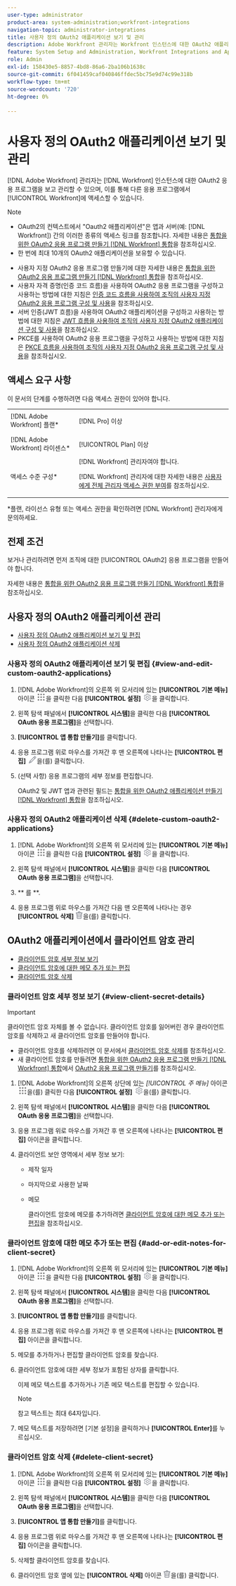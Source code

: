 ```yaml
---
user-type: administrator
product-area: system-administration;workfront-integrations
navigation-topic: administrator-integrations
title: 사용자 정의 OAuth2 애플리케이션 보기 및 관리
description: Adobe Workfront 관리자는 Workfront 인스턴스에 대한 OAuth2 애플리케이션을 보고 관리할 수 있으며, 이를 통해 다른 애플리케이션이 Workfront에 액세스할 수 있습니다.
feature: System Setup and Administration, Workfront Integrations and Apps
role: Admin
exl-id: 158430e5-8857-4bd8-86a6-2ba106b1638c
source-git-commit: 6f041459caf040846ffdec5bc75e9d74c99e318b
workflow-type: tm+mt
source-wordcount: '720'
ht-degree: 0%

---
```


# 사용자 정의 OAuth2 애플리케이션 보기 및 관리

[!DNL Adobe Workfront] 관리자는 [!DNL Workfront] 인스턴스에 대한 OAuth2 응용 프로그램을 보고 관리할 수 있으며, 이를 통해 다른 응용 프로그램에서 [!UICONTROL Workfront]에 액세스할 수 있습니다.

>[!NOTE]
>
>* OAuth2의 컨텍스트에서 &quot;Oauth2 애플리케이션&quot;은 앱과 서버(예: [!DNL Workfront]) 간의 이러한 종류의 액세스 링크를 참조합니다. 자세한 내용은 [통합을 위한 OAuth2 응용 프로그램 만들기 [!DNL Workfront] 통합](../../administration-and-setup/configure-integrations/create-oauth-application.md)을 참조하십시오.
>* 한 번에 최대 10개의 OAuth2 애플리케이션을 보유할 수 있습니다.

* 사용자 지정 OAuth2 응용 프로그램 만들기에 대한 자세한 내용은 [통합을 위한 OAuth2 응용 프로그램 만들기 [!DNL Workfront] 통합](../../administration-and-setup/configure-integrations/create-oauth-application.md)을 참조하십시오.
* 사용자 자격 증명(인증 코드 흐름)을 사용하여 OAuth2 응용 프로그램을 구성하고 사용하는 방법에 대한 지침은 [인증 코드 흐름을 사용하여 조직의 사용자 지정 OAuth2 응용 프로그램 구성 및 사용](../../wf-api/api/oauth-app-code-token-flow.md)을 참조하십시오.
* 서버 인증(JWT 흐름)을 사용하여 OAuth2 애플리케이션을 구성하고 사용하는 방법에 대한 지침은 [JWT 흐름을 사용하여 조직의 사용자 지정 OAuth2 애플리케이션 구성 및 사용](../../wf-api/api/oauth-app-jwt-flow.md)을 참조하십시오.
* PKCE를 사용하여 OAuth2 응용 프로그램을 구성하고 사용하는 방법에 대한 지침은 [PKCE 흐름을 사용하여 조직의 사용자 지정 OAuth2 응용 프로그램 구성 및 사용](../../wf-api/api/oauth-app-pkce-flow.md)을 참조하십시오.

## 액세스 요구 사항

이 문서의 단계를 수행하려면 다음 액세스 권한이 있어야 합니다.

<table style="table-layout:auto"> 
 <col> 
 <col> 
 <tbody> 
  <tr> 
   <td role="rowheader">[!DNL Adobe Workfront] 플랜*</td> 
   <td> <p>[!DNL Pro] 이상</p> </td> 
  </tr> 
  <tr> 
   <td role="rowheader">[!DNL Adobe Workfront] 라이센스*</td> 
   <td> <p>[!UICONTROL Plan] 이상</p> </td> 
  </tr> 
  <tr> 
   <td role="rowheader">액세스 수준 구성*</td> 
   <td> [!DNL Workfront] 관리자여야 합니다. </p>
    <p>[!DNL Workfront] 관리자에 대한 자세한 내용은 <a href="../../administration-and-setup/add-users/configure-and-grant-access/grant-a-user-full-administrative-access.md" class="MCXref xref">사용자에게 전체 관리자 액세스 권한 부여</a>를 참조하십시오.</p>
     </td> 
  </tr> 
 </tbody> 
</table>

&#42;플랜, 라이선스 유형 또는 액세스 권한을 확인하려면 [!DNL Workfront] 관리자에게 문의하세요.

## 전제 조건

보거나 관리하려면 먼저 조직에 대한 [!UICONTROL OAuth2] 응용 프로그램을 만들어야 합니다.

자세한 내용은 [통합을 위한 OAuth2 응용 프로그램 만들기 [!DNL Workfront] 통합](../../administration-and-setup/configure-integrations/create-oauth-application.md)을 참조하십시오.

## 사용자 정의 OAuth2 애플리케이션 관리

* [사용자 정의 OAuth2 애플리케이션 보기 및 편집](#view-and-edit-custom-oauth2-applications)
* [사용자 정의 OAuth2 애플리케이션 삭제](#delete-custom-oauth2-applications)

### 사용자 정의 OAuth2 애플리케이션 보기 및 편집 {#view-and-edit-custom-oauth2-applications}

1. [!DNL Adobe Workfront]의 오른쪽 위 모서리에 있는 **[!UICONTROL 기본 메뉴]** 아이콘 ![](assets/main-menu-icon.png)을 클릭한 다음 **[!UICONTROL 설정]** ![](assets/gear-icon-settings.png)을 클릭합니다.

1. 왼쪽 탐색 패널에서 **[!UICONTROL 시스템]**&#x200B;을 클릭한 다음 **[!UICONTROL OAuth 응용 프로그램]**&#x200B;을 선택합니다.
1. **[!UICONTROL 앱 통합 만들기]**&#x200B;를 클릭합니다.
1. 응용 프로그램 위로 마우스를 가져간 후 맨 오른쪽에 나타나는 **[!UICONTROL 편집]** ![](assets/edit-icon.png)을(를) 클릭합니다.
1. (선택 사항) 응용 프로그램의 세부 정보를 편집합니다.

   OAuth2 및 JWT 앱과 관련된 필드는 [통합을 위한 OAuth2 애플리케이션 만들기 [!DNL Workfront] 통합](../../administration-and-setup/configure-integrations/create-oauth-application.md)을 참조하십시오.

### 사용자 정의 OAuth2 애플리케이션 삭제 {#delete-custom-oauth2-applications}

1. [!DNL Adobe Workfront]의 오른쪽 위 모서리에 있는 **[!UICONTROL 기본 메뉴]** 아이콘 ![](assets/main-menu-icon.png)을 클릭한 다음 **[!UICONTROL 설정]** ![](assets/gear-icon-settings.png)을 클릭합니다.

1. 왼쪽 탐색 패널에서 **[!UICONTROL 시스템]**&#x200B;을 클릭한 다음 **[!UICONTROL OAuth 응용 프로그램]**&#x200B;을 선택합니다.
1. ** 를 **.
1. 응용 프로그램 위로 마우스를 가져간 다음 맨 오른쪽에 나타나는 경우 **[!UICONTROL 삭제]** ![](assets/delete.png)을(를) 클릭합니다.

## OAuth2 애플리케이션에서 클라이언트 암호 관리

* [클라이언트 암호 세부 정보 보기](#view-client-secret-details)
* [클라이언트 암호에 대한 메모 추가 또는 편집](#add-or-edit-notes-for-client-secret)
* [클라이언트 암호 삭제](#delete-client-secret)

### 클라이언트 암호 세부 정보 보기 {#view-client-secret-details}

>[!IMPORTANT]
>
>클라이언트 암호 자체를 볼 수 없습니다. 클라이언트 암호를 잃어버린 경우 클라이언트 암호를 삭제하고 새 클라이언트 암호를 만들어야 합니다.
>
>* 클라이언트 암호를 삭제하려면 이 문서에서 [클라이언트 암호 삭제](#delete-client-secret)를 참조하십시오.
>* 새 클라이언트 암호를 만들려면 [통합을 위한 OAuth2 응용 프로그램 만들기 [!DNL Workfront] 통합](../../administration-and-setup/configure-integrations/create-oauth-application.md)에서 [OAuth2 응용 프로그램 만들기](../../administration-and-setup/configure-integrations/create-oauth-application.md#create)를 참조하십시오.
>



1. [!DNL Adobe Workfront]의 오른쪽 상단에 있는 *[!UICONTROL *주 메뉴]** 아이콘 ![](assets/main-menu-icon.png)을(를) 클릭한 다음 **[!UICONTROL 설정]** ![](assets/gear-icon-settings.png)을(를) 클릭합니다.

1. 왼쪽 탐색 패널에서 **[!UICONTROL 시스템]**&#x200B;을 클릭한 다음 **[!UICONTROL OAuth 응용 프로그램]**&#x200B;을 선택합니다.
1. 응용 프로그램 위로 마우스를 가져간 후 맨 오른쪽에 나타나는 **[!UICONTROL 편집]** 아이콘을 클릭합니다.
1. 클라이언트 보안 영역에서 세부 정보 보기:

   * 제작 일자
   * 마지막으로 사용한 날짜
   * 메모

     클라이언트 암호에 메모를 추가하려면 [클라이언트 암호에 대한 메모 추가 또는 편집](#add-or-edit-notes-for-client-secret)을 참조하십시오.

### 클라이언트 암호에 대한 메모 추가 또는 편집 {#add-or-edit-notes-for-client-secret}

1. [!DNL Adobe Workfront]의 오른쪽 위 모서리에 있는 **[!UICONTROL 기본 메뉴]** 아이콘 ![](assets/main-menu-icon.png)을 클릭한 다음 **[!UICONTROL 설정]** ![](assets/gear-icon-settings.png)을 클릭합니다.

1. 왼쪽 탐색 패널에서 **[!UICONTROL 시스템]**&#x200B;을 클릭한 다음 **[!UICONTROL OAuth 응용 프로그램]**&#x200B;을 선택합니다.
1. **[!UICONTROL 앱 통합 만들기]**&#x200B;를 클릭합니다.
1. 응용 프로그램 위로 마우스를 가져간 후 맨 오른쪽에 나타나는 **[!UICONTROL 편집]** 아이콘을 클릭합니다.
1. 메모를 추가하거나 편집할 클라이언트 암호를 찾습니다.
1. 클라이언트 암호에 대한 세부 정보가 포함된 상자를 클릭합니다.

   이제 메모 텍스트를 추가하거나 기존 메모 텍스트를 편집할 수 있습니다.

   >[!NOTE]
   >
   >참고 텍스트는 최대 64자입니다.

1. 메모 텍스트를 저장하려면 [기본 설정]을 클릭하거나 **[!UICONTROL Enter]**&#x200B;를 누르십시오.

### 클라이언트 암호 삭제 {#delete-client-secret}

1. [!DNL Adobe Workfront]의 오른쪽 위 모서리에 있는 **[!UICONTROL 기본 메뉴]** 아이콘 ![](assets/main-menu-icon.png)을 클릭한 다음 **[!UICONTROL 설정]** ![](assets/gear-icon-settings.png)을 클릭합니다.

1. 왼쪽 탐색 패널에서 **[!UICONTROL 시스템]**&#x200B;을 클릭한 다음 **[!UICONTROL OAuth 응용 프로그램]**&#x200B;을 선택합니다.
1. **[!UICONTROL 앱 통합 만들기]**&#x200B;를 클릭합니다.
1. 응용 프로그램 위로 마우스를 가져간 후 맨 오른쪽에 나타나는 **[!UICONTROL 편집]** 아이콘을 클릭합니다.
1. 삭제할 클라이언트 암호를 찾습니다.
1. 클라이언트 암호 옆에 있는 **[!UICONTROL 삭제]** 아이콘 ![](assets/delete.png)을(를) 클릭합니다.

